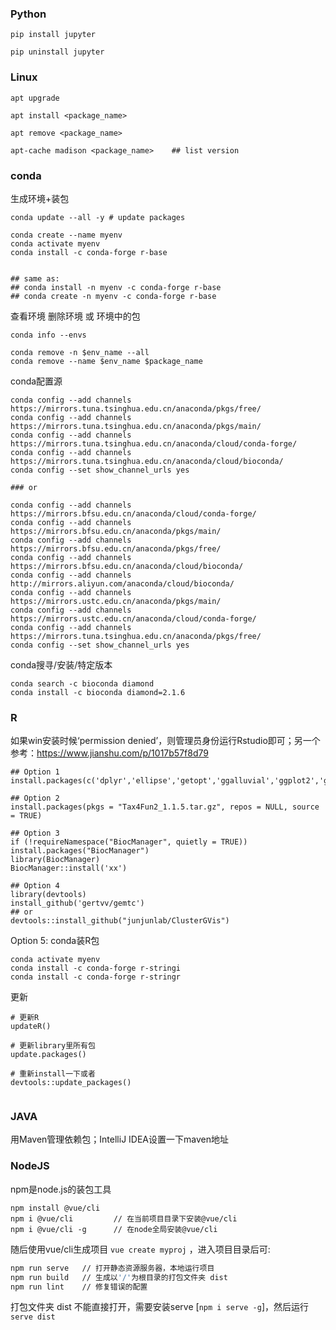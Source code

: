 

### Python
```
pip install jupyter

pip uninstall jupyter
```

### Linux
```
apt upgrade

apt install <package_name>

apt remove <package_name>

apt-cache madison <package_name>    ## list version
```

### conda

生成环境+装包
```
conda update --all -y # update packages

conda create --name myenv
conda activate myenv
conda install -c conda-forge r-base


## same as: 
## conda install -n myenv -c conda-forge r-base
## conda create -n myenv -c conda-forge r-base
```
查看环境 删除环境 或 环境中的包
```
conda info --envs

conda remove -n $env_name --all
conda remove --name $env_name $package_name
```
conda配置源
```
conda config --add channels https://mirrors.tuna.tsinghua.edu.cn/anaconda/pkgs/free/
conda config --add channels https://mirrors.tuna.tsinghua.edu.cn/anaconda/pkgs/main/
conda config --add channels https://mirrors.tuna.tsinghua.edu.cn/anaconda/cloud/conda-forge/
conda config --add channels https://mirrors.tuna.tsinghua.edu.cn/anaconda/cloud/bioconda/
conda config --set show_channel_urls yes

### or

conda config --add channels https://mirrors.bfsu.edu.cn/anaconda/cloud/conda-forge/ 
conda config --add channels https://mirrors.bfsu.edu.cn/anaconda/pkgs/main/ 
conda config --add channels https://mirrors.bfsu.edu.cn/anaconda/pkgs/free/ 
conda config --add channels https://mirrors.bfsu.edu.cn/anaconda/cloud/bioconda/ 
conda config --add channels http://mirrors.aliyun.com/anaconda/cloud/bioconda/ 
conda config --add channels https://mirrors.ustc.edu.cn/anaconda/pkgs/main/ 
conda config --add channels https://mirrors.ustc.edu.cn/anaconda/cloud/conda-forge/ 
conda config --add channels https://mirrors.tuna.tsinghua.edu.cn/anaconda/pkgs/free/
conda config --set show_channel_urls yes
```

conda搜寻/安装/特定版本
```
conda search -c bioconda diamond 
conda install -c bioconda diamond=2.1.6
```



### R
如果win安装时候‘permission denied’，则管理员身份运行Rstudio即可；另一个参考：https://www.jianshu.com/p/1017b57f8d79
```
## Option 1
install.packages(c('dplyr','ellipse','getopt','ggalluvial','ggplot2','ggrepel','lubridate','plyr','RColorBrewer','Rmisc','tidyr','vegan','ggpubr','ggsignif','reticulate'),repo='https://mirrors.tuna.tsinghua.edu.cn/CRAN/')

## Option 2
install.packages(pkgs = "Tax4Fun2_1.1.5.tar.gz", repos = NULL, source = TRUE)

## Option 3
if (!requireNamespace("BiocManager", quietly = TRUE))
install.packages("BiocManager")
library(BiocManager)
BiocManager::install('xx')

## Option 4
library(devtools)
install_github('gertvv/gemtc')  
## or
devtools::install_github("junjunlab/ClusterGVis")

```
Option 5: conda装R包
```
conda activate myenv
conda install -c conda-forge r-stringi
conda install -c conda-forge r-stringr
```
更新
```
# 更新R
updateR()

# 更新library里所有包
update.packages()

# 重新install一下或者
devtools::update_packages()


```

### JAVA
用Maven管理依赖包；IntelliJ IDEA设置一下maven地址


### NodeJS
npm是node.js的装包工具
```
npm install @vue/cli 
npm i @vue/cli         // 在当前项目目录下安装@vue/cli
npm i @vue/cli -g      // 在node全局安装@vue/cli
```
随后使用vue/cli生成项目 ```vue create myproj``` ，进入项目目录后可:
```bash
npm run serve   // 打开静态资源服务器，本地运行项目
npm run build   // 生成以'/'为根目录的打包文件夹 dist
npm run lint    // 修复错误的配置
```
打包文件夹 dist 不能直接打开，需要安装serve [```npm i serve -g```]，然后运行 ```serve dist```


